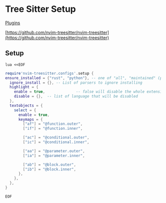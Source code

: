 # Tree Sitter Setup

[Plugins](plugins.md)

[https://github.com/nvim-treesitter/nvim-treesitter](https://github.com/nvim-treesitter/nvim-treesitter)

## Setup

	lua <<EOF
```lua
require'nvim-treesitter.configs'.setup {
ensure_installed = {"rust", "python"}, -- one of "all", "maintained" (parsers with maintainers), or a list of languages
  ignore_install = {}, -- List of parsers to ignore installing
  highlight = {
    enable = true,              -- false will disable the whole extension
    disable = {},  -- list of language that will be disabled
  },
  textobjects = {
    select = {
      enable = true,
      keymaps = {
        ["af"] = "@function.outer",
        ["if"] = "@function.inner",

        ["ac"] = "@conditional.outer",
        ["ic"] = "@conditional.inner",

        ["aa"] = "@parameter.outer",
        ["ia"] = "@parameter.inner",

        ["ab"] = "@block.outer",
        ["ib"] = "@block.inner",
      },
    },
  },
}

```
	EOF

